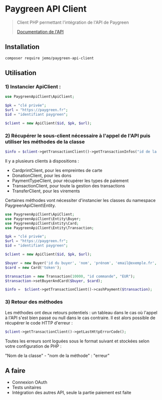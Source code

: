 # Paygreen API Client
> Client PHP permettant l'intégration de l'API de Paygreen
>
> <a href="https://paygreen.fr/documentation/api-documentation-categorie?cat=paiement">Documentation de l'API</a>

## Installation
```shell script
composer require jemo/paygreen-api-client
```

## Utilisation

### 1) Instancier ApiClient :
```php
use PaygreenApiClient\ApiClient;

$pk = "clé privée";
$url = "https://paygreen.fr";
$id = "identifiant paygreen";

$client = new ApiClient($id, $pk, $url);
```

### 2) Récupérer le sous-client nécessaire à l'appel de l'API puis utiliser les méthodes de la classe
```php
$info = $client->getTransactionClient()->getTransactionInfos("id de la transaction");
```
Il y a plusieurs clients à dispositions :
- CardprintClient, pour les empreintes de carte
- DonationClient, pour les dons
- PaymentTypeClient, pour récupérer les types de paiement
- TransactionClient, pour toute la gestion des transactions
- TransferClient, pour les virements

Certaines méthodes vont nécessiter d'instancier les classes du namespace PaygreenApiClient\Entity.
```php
use PaygreenApiClient\ApiClient;
use PaygreenApiClient\Entity\Buyer;
use PaygreenApiClient\Entity\Card;
use PaygreenApiClient\Entity\Transaction;

$pk = "clé privée";
$url = "https://paygreen.fr";
$id = "identifiant paygreen";

$client = new ApiClient($id, $pk, $url);

$buyer = new Buyer('id du buyer', 'nom', 'prénom', 'email@exemple.fr', 'pays', 'nom entreprise');
$card = new Card('token');

$transaction = new Transaction(10000, "id commande", "EUR");
$transaction->setBuyerAndCard($buyer, $card);

$info =  $client->getTransactionClient()->cashPayment($transaction);
```

### 3) Retour des méthodes
Les méthodes ont deux retours potentiels : un tableau dans le cas où l'appel à l'API s'est bien passé ou null dans le cas contraire. Il est alors possible de récupérer le code HTTP d'erreur :
```php
$client->getTransactionClient()->getLastHttpErrorCode();
```
Toutes les erreurs sont loguées sous le format suivant et stockées selon votre configuration de PHP : 

"Nom de la classe" - "nom de la méthode" : "erreur"

## A faire
- Connexion OAuth
- Tests unitaires
- Intégration des autres API, seule la partie paiement est faite